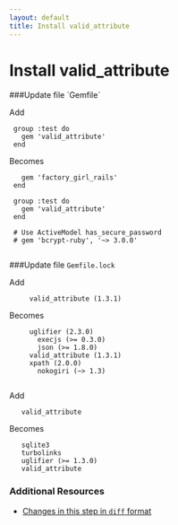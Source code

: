 ```yaml
---
layout: default
title: Install valid_attribute
---
```


<h1 id="main">Install valid_attribute</h1>
###Update file `Gemfile`

Add
```
 group :test do
   gem 'valid_attribute'
 end
```


Becomes
```
   gem 'factory_girl_rails'
 end
 
 group :test do
   gem 'valid_attribute'
 end
 
 # Use ActiveModel has_secure_password
 # gem 'bcrypt-ruby', '~> 3.0.0'
 

```


###Update file `Gemfile.lock`

Add
```
     valid_attribute (1.3.1)
```


Becomes
```
     uglifier (2.3.0)
       execjs (>= 0.3.0)
       json (>= 1.8.0)
     valid_attribute (1.3.1)
     xpath (2.0.0)
       nokogiri (~> 1.3)
 

```


Add
```
   valid_attribute
```


Becomes
```
   sqlite3
   turbolinks
   uglifier (>= 1.3.0)
   valid_attribute

```



### Additional Resources

* [Changes in this step in `diff` format](https://github.com/software-academy/rails_getting_started_bdd/commit/141dcc0672943f47558b9b14749d14646fadc83b)

